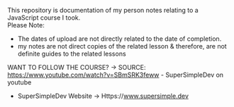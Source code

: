 This repository is documentation of my person notes relating to a JavaScript course I took.<br>
Please Note:<br>
- The dates of upload are not directly related to the date of completion.
- my notes are not direct copies of the related lesson & therefore, are not definite guides to the related lessons 


WANT TO FOLLOW THE COURSE? -> SOURCE: https://www.youtube.com/watch?v=SBmSRK3feww - SuperSimpleDev on youtube

- SuperSimpleDev Website -> Https://www.supersimple.dev


